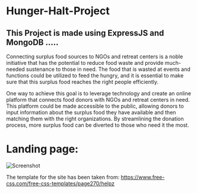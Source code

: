 # Hunger-Halt-Project <br>

## This Project is made using ExpressJS and MongoDB .....

Connecting surplus food sources to NGOs and retreat centers is a noble initiative that has the potential to reduce food waste and provide much-needed sustenance to those in need. The food that is wasted at events and functions could be utilized to feed the hungry, and it is essential to make sure that this surplus food reaches the right people efficiently.

One way to achieve this goal is to leverage technology and create an online platform that connects food donors with NGOs and retreat centers in need. This platform could be made accessible to the public, allowing donors to input information about the surplus food they have available and then matching them with the right organizations. By streamlining the donation process, more surplus food can be diverted to those who need it the most.

# Landing page:
![Screenshot](./images/ss1.png)
  
The template for the site has been taken from: https://www.free-css.com/free-css-templates/page270/helpz

